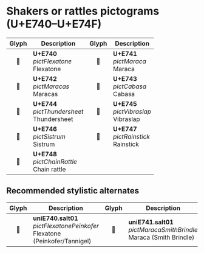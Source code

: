 Shakers or rattles pictograms (U+E740–U+E74F)
=============================================

| **Glyph** | **Description** | **Glyph** | **Description**
| :-------: | --------------- | :-------: | ---------------
|<span class="bravura_large">&#xe740;</span> | **U+E740**<br/>*pictFlexatone*<br/>Flexatone | <span class="bravura_large">&#xe741;</span> | **U+E741**<br/>*pictMaraca*<br/>Maraca
|<span class="bravura_large">&#xe742;</span> | **U+E742**<br/>*pictMaracas*<br/>Maracas | <span class="bravura_large">&#xe743;</span> | **U+E743**<br/>*pictCabasa*<br/>Cabasa
|<span class="bravura_large">&#xe744;</span> | **U+E744**<br/>*pictThundersheet*<br/>Thundersheet | <span class="bravura_large">&#xe745;</span> | **U+E745**<br/>*pictVibraslap*<br/>Vibraslap
|<span class="bravura_large">&#xe746;</span> | **U+E746**<br/>*pictSistrum*<br/>Sistrum | <span class="bravura_large">&#xe747;</span> | **U+E747**<br/>*pictRainstick*<br/>Rainstick
|<span class="bravura_large">&#xe748;</span> | **U+E748**<br/>*pictChainRattle*<br/>Chain rattle | &nbsp; | &nbsp;

Recommended stylistic alternates
--------------------------------
| **Glyph** | **Description** | **Glyph** | **Description**
| :-------: | --------------- | :-------: | ---------------
|<span class="bravura_large">&#xf4b6;</span> | **uniE740.salt01**<br/>*pictFlexatonePeinkofer*<br/>Flexatone (Peinkofer/Tannigel) | <span class="bravura_large">&#xf43c;</span> | **uniE741.salt01**<br/>*pictMaracaSmithBrindle*<br/>Maraca (Smith Brindle)